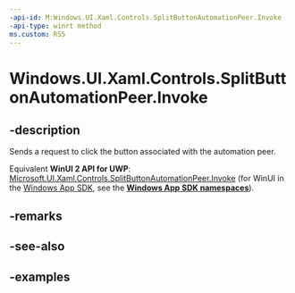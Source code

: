 ```yaml
---
-api-id: M:Windows.UI.Xaml.Controls.SplitButtonAutomationPeer.Invoke
-api-type: winrt method
ms.custom: RS5
---
```


<!-- Method syntax.
public void SplitButtonAutomationPeer.Invoke()
-->

# Windows.UI.Xaml.Controls.SplitButtonAutomationPeer.Invoke

## -description

Sends a request to click the button associated with the automation peer.

Equivalent **WinUI 2 API for UWP**: [Microsoft.UI.Xaml.Controls.SplitButtonAutomationPeer.Invoke](/windows/winui/api/microsoft.ui.xaml.controls.splitbuttonautomationpeer.invoke) (for WinUI in the [Windows App SDK](/windows/apps/windows-app-sdk/), see the **[Windows App SDK namespaces](/windows/windows-app-sdk/api/winrt/)**).

## -remarks

## -see-also

## -examples

